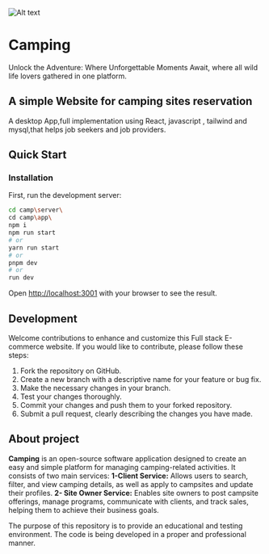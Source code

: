 ![Alt text](https://i.ibb.co/5kjsQwR/2.png)

# Camping

Unlock the Adventure: Where Unforgettable Moments Await, where all wild life lovers gathered in one platform.

## A simple Website for camping sites reservation

A desktop App,full implementation using React, javascript , tailwind and mysql,that helps job seekers and job providers.

## Quick Start

### Installation

First, run the development server:

```bash
cd camp\server\
cd camp\app\
npm i
npm run start
# or
yarn run start
# or
pnpm dev
# or
run dev
```

Open [http://localhost:3001](http://localhost:3001) with your browser to see the result.

## Development

Welcome contributions to enhance and customize this Full stack E-commerce website. If you would like to contribute, please follow these steps:

1. Fork the repository on GitHub.
2. Create a new branch with a descriptive name for your feature or bug fix.
3. Make the necessary changes in your branch.
4. Test your changes thoroughly.
5. Commit your changes and push them to your forked repository.
6. Submit a pull request, clearly describing the changes you have made.

## About project

**Camping** is an open-source software application designed to create an easy and simple platform for managing camping-related activities. It consists of two main services:
**1-Client Service:** Allows users to search, filter, and view camping details, as well as apply to campsites and update their profiles.
**2- Site Owner Service:** Enables site owners to post campsite offerings, manage programs, communicate with clients, and track sales, helping them to achieve their business goals.

The purpose of this repository is to provide an educational and testing environment. The code is being developed in a proper and professional manner.

